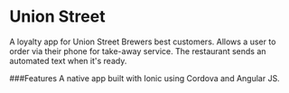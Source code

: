 Union Street
============

A loyalty app for Union Street Brewers best customers. Allows a user to order via their phone for take-away service. The restaurant sends an automated text when it's ready.

###Features
A native app built with Ionic using Cordova and Angular JS.
